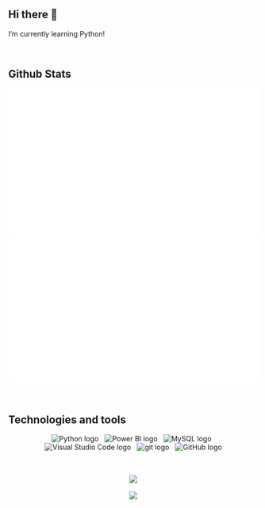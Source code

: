 ## Hi there 👋
I’m currently learning Python! 

<br>
<!-- GITHUB STATUS -->

## Github Stats


<div align="center">
  
<a href="https://github.com/wanderson-blima/GitHub_Stats_Transparent">
  
![Stats Overview](https://raw.githubusercontent.com/wanderson-blima/GitHub_Stats_Transparent/output/generated/overview.svg)
![Most Used Languages](https://raw.githubusercontent.com/wanderson-blima/GitHub_Stats_Transparent/output/generated/languages.svg)

</a>
</div>
<br>

<!-- TECNOLOGIAS -->
## Technologies and tools
<div align="center">

<a name="learning-now"></a>

<img src="https://img.shields.io/badge/Python-282C34?logo=python&logoColor=3A76A8" alt="Python logo" title="Python" height="20" />
&nbsp;
<img src="https://img.shields.io/badge/Power%20BI-282C34?logo=power%20bi" alt="Power BI logo" title="Power BI" height="20" />
&nbsp;
<img src="https://img.shields.io/badge/MySQL-282C34?logo=mysql&logoColor=03486C" alt="MySQL logo" title="MySQL" height="20" />
&nbsp;
<img src="https://img.shields.io/badge/VS%20Code-282C34?logo=visual-studio-code&logoColor=007ACC" alt="Visual Studio Code logo" title="Visual Studio Code" height="20" />
&nbsp;
<img src="https://img.shields.io/badge/Git-282C34?logo=git&logoColor=F05032" alt="git logo" title="git" height="20" />
&nbsp;
<img src="https://img.shields.io/badge/GitHub-282C34?logo=github&logoColor=FFFFFF" alt="GitHub logo" title="GitHub" height="20" />

<a name="learning-next"></a>
  
</div>
<br>
<br>

<!-- REDES SOCIAIS -->
<div align="center">
    <a href="https://www.linkedin.com/in/wanderson-blima/" target="_blank"><img src="https://img.shields.io/badge/-LinkedIn-%230077B5?style=for-the-badge&logo=linkedin&logoColor=white" height="25" target="_blank"></a>
  
  ![](https://visitor-badge.glitch.me/badge?page_id=wanderson-blima)
</div>
